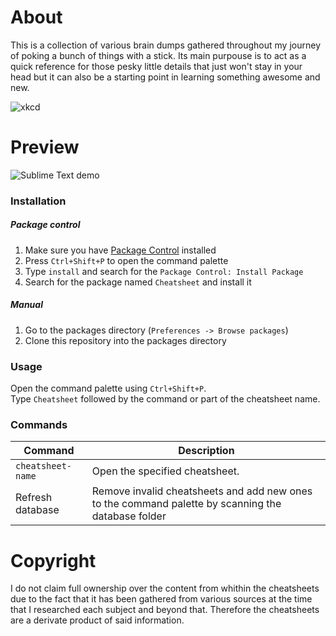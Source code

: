# About

This is a collection of various brain dumps gathered throughout my journey of poking a bunch of things with a stick. Its main purpouse is to act as a quick reference for those pesky little details that just won't stay in your head but it can also be a starting point in learning something awesome and new.

![xkcd](https://cloud.githubusercontent.com/assets/5860071/10386656/bd32dbc2-6e62-11e5-8658-2b0f268f0c8a.png)


# Preview

![Sublime Text demo](https://cloud.githubusercontent.com/assets/5860071/9787794/3904d4b8-57ce-11e5-96da-b0c34b2ce8a1.gif)


### Installation

##### Package control

1. Make sure you have [Package Control](https://packagecontrol.io/installation) installed
2. Press `Ctrl+Shift+P` to open the command palette
3. Type `install` and search for the `Package Control: Install Package`
4. Search for the package named `Cheatsheet` and install it

##### Manual

1. Go to the packages directory (`Preferences -> Browse packages`)
2. Clone this repository into the packages directory


### Usage

Open the command palette using `Ctrl+Shift+P`.  
Type `Cheatsheet` followed by the command or part of the cheatsheet name.


### Commands

| Command | Description
| --- | ---
| `cheatsheet-name` | Open the specified cheatsheet.
| Refresh database | Remove invalid cheatsheets and add new ones to the command palette by scanning the database folder


# Copyright

I do not claim full ownership over the content from whithin the cheatsheets due to the fact that it has been gathered from various sources at the time that I researched each subject and beyond that. Therefore the cheatsheets are a derivate product of said information.
